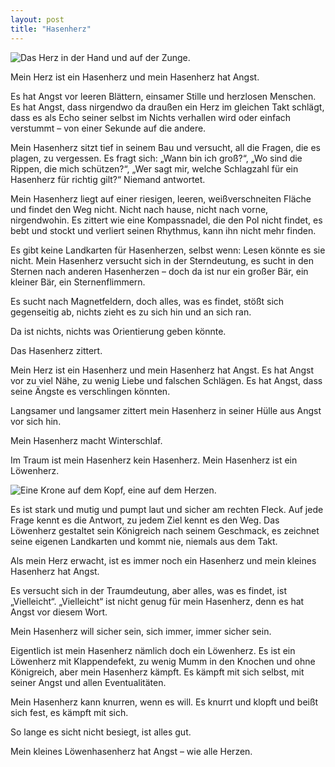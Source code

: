 ```yaml
---
layout: post
title: "Hasenherz"
---
```


![Das Herz in der Hand und auf der Zunge.](http://farm4.staticflickr.com/3809/11271139684_a8ecba167c_c.jpg "Hasenherz")

Mein Herz ist ein Hasenherz und mein Hasenherz hat Angst.

Es hat Angst vor leeren Blättern, einsamer Stille und herzlosen Menschen.
Es hat Angst, dass nirgendwo da draußen ein Herz im gleichen Takt schlägt, dass es als Echo seiner selbst im Nichts verhallen wird oder einfach verstummt – von einer Sekunde auf die andere.

Mein Hasenherz sitzt tief in seinem Bau und versucht, all die Fragen, die es plagen, zu vergessen. Es fragt sich: „Wann bin ich groß?“, „Wo sind die Rippen, die mich schützen?“, „Wer sagt mir, welche Schlagzahl für ein Hasenherz für richtig gilt?“
Niemand antwortet.


Mein Hasenherz liegt auf einer riesigen, leeren, weißverschneiten Fläche und findet den Weg nicht. Nicht nach hause, nicht nach vorne, nirgendwohin. 
Es zittert wie eine Kompassnadel, die den Pol nicht findet, es bebt und stockt und verliert seinen Rhythmus, kann ihn nicht mehr finden.

Es gibt keine Landkarten für Hasenherzen, selbst wenn: Lesen könnte es sie nicht. 
Mein Hasenherz versucht sich in der Sterndeutung, es sucht in den Sternen nach anderen Hasenherzen – doch da ist nur ein großer Bär, ein kleiner Bär, ein Sternenflimmern.

Es sucht nach Magnetfeldern, doch alles, was es findet, stößt sich gegenseitig ab, nichts zieht es zu sich hin und an sich ran.

Da ist nichts, nichts was Orientierung geben könnte.

Das Hasenherz zittert.


Mein Herz ist ein Hasenherz und mein Hasenherz hat Angst.
Es hat Angst vor zu viel Nähe, zu wenig Liebe und falschen Schlägen.
Es hat Angst, dass seine Ängste es verschlingen könnten. 

Langsamer und langsamer zittert mein Hasenherz in seiner Hülle aus Angst vor sich hin.

Mein Hasenherz macht Winterschlaf.


Im Traum ist mein Hasenherz kein Hasenherz. Mein Hasenherz ist ein Löwenherz.

![Eine Krone auf dem Kopf, eine auf dem Herzen.](http://farm6.staticflickr.com/5506/11271139184_2dd67f19c9_c.jpg "Löwenherz")

Es ist stark und mutig und pumpt laut und sicher am rechten Fleck. Auf jede Frage kennt es die Antwort, zu jedem Ziel kennt es den Weg. Das Löwenherz gestaltet sein Königreich nach seinem Geschmack, es zeichnet seine eigenen Landkarten und kommt nie, niemals aus dem Takt.

Als mein Herz erwacht, ist es immer noch ein Hasenherz und mein kleines Hasenherz hat Angst. 

Es versucht sich in der Traumdeutung, aber alles, was es findet, ist „Vielleicht“.
„Vielleicht“ ist nicht genug für mein Hasenherz, denn es hat Angst vor diesem Wort. 

Mein Hasenherz will sicher sein, sich immer, immer sicher sein.

Eigentlich ist mein Hasenherz nämlich doch ein Löwenherz.
Es ist ein Löwenherz mit Klappendefekt, zu wenig Mumm in den Knochen und ohne Königreich, aber mein Hasenherz kämpft. 
Es kämpft mit sich selbst, mit seiner Angst und allen Eventualitäten. 

Mein Hasenherz kann knurren, wenn es will. Es knurrt und klopft und beißt sich fest, es kämpft mit sich. 

So lange es sicht nicht besiegt, ist alles gut.

Mein kleines Löwenhasenherz hat Angst – wie alle Herzen.